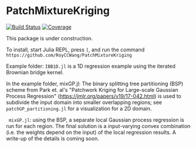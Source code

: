 # PatchMixtureKriging

[![Build Status](https://github.com/RCCWang/PatchMixtureKriging.jl/workflows/CI/badge.svg)](https://github.com/RCCWang/PatchMixtureKriging.jl/actions)
[![Coverage](https://codecov.io/gh/RCCWang/PatchMixtureKriging.jl/branch/master/graph/badge.svg)](https://codecov.io/gh/RCCWang/PatchMixtureKriging.jl)

This package is under construction.

To install, start Julia REPL, press `]`, and run the command `https://github.com/RoyCCWang/PatchMixtureKriging`

Example folder:
`IBB1D.jl` is a 1D regression example using the iterated Brownian bridge kernel.

 In the example folder, mixGP.jl: The binary splitting tree partitioning (BSP) scheme from Park et. al's "Patchwork Kriging for Large-scale Gaussian Process Regression" (https://jmlr.org/papers/v19/17-042.html) is used to subdivide the input domain into smaller overlapping regions; see `patchGP_partitioning.jl` for a visualization for a 2D domain.
 
` mixGP.jl`: using the BSP, a separate local Gaussian process regression is run for each region. The final solution is a input-varying convex combination (i.e. the weights depend on the input) of the local regression results. A write-up of the details is coming soon.
